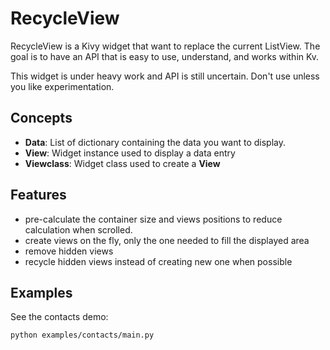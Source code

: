 # RecycleView

RecycleView is a Kivy widget that want to replace the current ListView. The goal is to have an API that is easy to use, understand, and works within Kv.

This widget is under heavy work and API is still uncertain. Don't use unless you like experimentation.

## Concepts

- **Data**: List of dictionary containing the data you want to display.
- **View**: Widget instance used to display a data entry
- **Viewclass**: Widget class used to create a **View**

## Features

- pre-calculate the container size and views positions to reduce calculation when scrolled.
- create views on the fly, only the one needed to fill the displayed area
- remove hidden views
- recycle hidden views instead of creating new one when possible

## Examples

See the contacts demo:

    python examples/contacts/main.py
